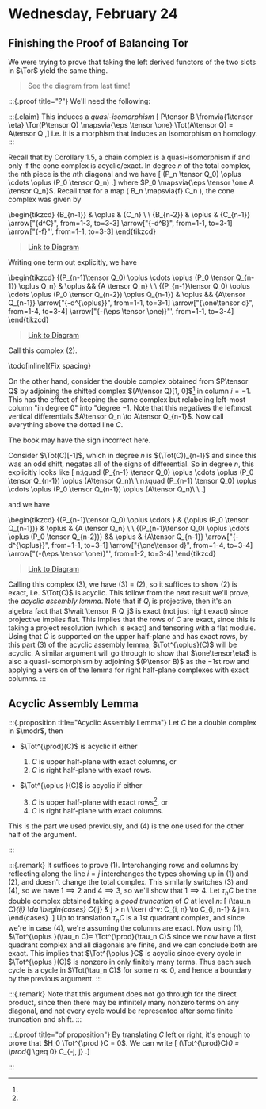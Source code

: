 # Wednesday, February 24

## Finishing the Proof of Balancing Tor

We were trying to prove that taking the left derived functors of the two slots in $\Tor$ yield the same thing.

> See the diagram from last time!

:::{.proof title="?"}
We'll need the following:

:::{.claim}
This induces a *quasi-isomorphism*
\[
P\tensor B \fromvia{1\tensor \eta} \Tor(P\tensor Q) \mapsvia{\eps \tensor \one} \Tot(A\tensor Q) = A\tensor Q
,\]
i.e. it is a morphism that induces an isomorphism on homology.
:::

Recall that by Corollary 1.5, a chain complex is a quasi-isomorphism if and only if the cone complex is acyclic/exact.
In degree $n$ of the total complex, the $n$th piece is the $n$th diagonal and we have
\[
(P_n \tensor Q_0)
\oplus \cdots \oplus 
(P_0 \tensor Q_n)
.\]
where $P_0 \mapsvia{\eps \tensor \one A \tensor Q_n}$.
Recall that for a map \( B_n \mapsvia{f} C_n \), the cone complex was given by

\begin{tikzcd}
	{B_{n-1}} & \oplus & {C_n} \\
	\\
	{B_{n-2}} & \oplus & {C_{n-1}}
	\arrow["{d^C}", from=1-3, to=3-3]
	\arrow["{-d^B}", from=1-1, to=3-1]
	\arrow["{-f}"', from=1-1, to=3-3]
\end{tikzcd}

> [Link to Diagram](https://q.uiver.app/?q=WzAsNixbMCwwLCJCX3tuLTF9Il0sWzAsMiwiQl97bi0yfSJdLFsyLDAsIkNfbiJdLFsyLDIsIkNfe24tMX0iXSxbMSwyLCJcXG9wbHVzIl0sWzEsMCwiXFxvcGx1cyJdLFsyLDMsImReQyJdLFswLDEsIi1kXkIiXSxbMCwzLCItZiIsMl1d)

Writing one term out explicitly, we have

\begin{tikzcd}
	{(P_{n-1}\tensor Q_0) \oplus \cdots \oplus (P_0 \tensor Q_{n-1}) \oplus Q_n} & \oplus && {A \tensor Q_n} \\
	\\
	{(P_{n-1}\tensor Q_0) \oplus \cdots \oplus (P_0 \tensor Q_{n-2}) \oplus Q_{n-1}} & \oplus && {A\tensor Q_{n-1}}
	\arrow["{-d^{\oplus}}", from=1-1, to=3-1]
	\arrow["{\one\tensor d}", from=1-4, to=3-4]
	\arrow["{-(\eps \tensor \one)}"', from=1-1, to=3-4]
\end{tikzcd}

> [Link to Diagram](https://q.uiver.app/?q=WzAsNixbMCwwLCIoUF97bi0xfVxcdGVuc29yIFFfMCkgXFxvcGx1cyBcXGNkb3RzIFxcb3BsdXMgKFBfMCBcXHRlbnNvciBRX3tuLTF9KSBcXG9wbHVzIFFfbiJdLFswLDIsIihQX3tuLTF9XFx0ZW5zb3IgUV8wKSBcXG9wbHVzIFxcY2RvdHMgXFxvcGx1cyAoUF8wIFxcdGVuc29yIFFfe24tMn0pIFxcb3BsdXMgUV97bi0xfSJdLFszLDAsIkEgXFx0ZW5zb3IgUV9uIl0sWzMsMiwiQVxcdGVuc29yIFFfe24tMX0iXSxbMSwwLCJcXG9wbHVzIl0sWzEsMiwiXFxvcGx1cyJdLFswLDEsIi1kXntcXG9wbHVzfSJdLFsyLDMsIlxcb25lXFx0ZW5zb3IgZCJdLFswLDMsIi0oXFxlcHMgXFx0ZW5zb3IgXFxvbmUpIiwyXV0=)

Call this complex (2).

\todo[inline]{Fix spacing}

On the other hand, consider the double complex obtained from $P\tensor Q$ by adjoining the shifted complex $(A\tensor Q)[1, 0]$[^mistake_in_sign] in column $i=-1$.
This has the effect of keeping the same complex but relabeling left-most column "in degree 0" into "degree $-1$.
Note that this negatives the leftmost vertical differentials $A\tensor Q_n \to A\tensor Q_{n-1}$.
Now call everything above the dotted line $C$.

[^mistake_in_sign]: 
The book may have the sign incorrect here.

Consider $\Tot(C)[-1]$, which in degree $n$ is $(\Tot(C))_{n-1}$ and since this was an odd shift, negates all of the signs of differential.
So in degree $n$, this explicitly looks like
\[
n:\quad (P_{n-1} \tensor Q_0) \oplus \cdots \oplus (P_0 \tensor Q_{n-1}) \oplus (A\tensor Q_n)\\ \\
n:\quad (P_{n-1} \tensor Q_0) \oplus \cdots \oplus (P_0 \tensor Q_{n-1}) \oplus (A\tensor Q_n)\\ \\
.\]

and we have

\begin{tikzcd}
	{(P_{n-1}\tensor Q_0) \oplus \cdots } & {\oplus (P_0 \tensor Q_{n-1})} & \oplus & {A \tensor Q_n} \\
	\\
	{(P_{n-1}\tensor Q_0) \oplus \cdots \oplus (P_0 \tensor Q_{n-2})} && \oplus & {A\tensor Q_{n-1}}
	\arrow["{-d^{\oplus}}", from=1-1, to=3-1]
	\arrow["{\one\tensor d}", from=1-4, to=3-4]
	\arrow["{-(\eps \tensor \one)}"', from=1-2, to=3-4]
\end{tikzcd}

> [Link to Diagram](https://q.uiver.app/?q=WzAsNyxbMCwwLCIoUF97bi0xfVxcdGVuc29yIFFfMCkgXFxvcGx1cyBcXGNkb3RzICJdLFswLDIsIihQX3tuLTF9XFx0ZW5zb3IgUV8wKSBcXG9wbHVzIFxcY2RvdHMgXFxvcGx1cyAoUF8wIFxcdGVuc29yIFFfe24tMn0pIl0sWzMsMCwiQSBcXHRlbnNvciBRX24iXSxbMywyLCJBXFx0ZW5zb3IgUV97bi0xfSJdLFsxLDAsIlxcb3BsdXMgKFBfMCBcXHRlbnNvciBRX3tuLTF9KSJdLFsyLDAsIlxcb3BsdXMiXSxbMiwyLCJcXG9wbHVzIl0sWzAsMSwiLWRee1xcb3BsdXN9Il0sWzIsMywiXFxvbmVcXHRlbnNvciBkIl0sWzQsMywiLShcXGVwcyBcXHRlbnNvciBcXG9uZSkiLDJdXQ==)


Calling this complex (3), we have (3) = (2), so it suffices to show (2) is exact, i.e. $\Tot(C)$ is acyclic.
This follow from the next result we'll prove, the *acyclic assembly lemma*.
Note that if $Q_j$ is projective, then it's an algebra fact that $\wait \tensor_R Q_j$ is exact (not just right exact) since projective implies flat.
This implies that the rows of $C$ are exact, since this is taking a project resolution (which is exact) and tensoring with a flat module.
Using that $C$ is supported on the upper half-plane and has exact rows, by this part (3) of the acyclic assembly lemma, $\Tot^{\oplus}(C)$ will be acyclic.
A similar argument will go through to show that $\one\tensor\eta$ is also a quasi-isomorphism by adjoining $(P\tensor B)$ as the $-1$st row and applying a version of the lemma for right half-plane complexes with exact columns.
:::

## Acyclic Assembly Lemma

:::{.proposition title="Acyclic Assembly Lemma"}
Let $C$ be a double complex in $\modr$, then

- $\Tot^{\prod}(C)$ is acyclic if either

  1. $C$ is upper half-plane with exact columns, or
  2. $C$ is right half-plane with exact rows.

- $\Tot^{\oplus }(C)$ is acyclic if either

  3. $C$ is upper half-plane with exact rows[^upper_half_acyclic_assembly_use], or
  4. $C$ is right half-plane with exact columns.
  

[^upper_half_acyclic_assembly_use]: 
This is the part we used previously, and (4) is the one used for the other half of the argument.

:::

:::{.remark}
It suffices to prove (1).
Interchanging rows and columns by reflecting along the line $i=j$ interchanges the types showing up in (1) and (2), and doesn't change the total complex.
This similarly switches (3) and (4), so we have $1\implies 2$ and $4\implies 3$, so we'll show that $1\implies 4$.
Let $\tau_n C$ be the double complex obtained taking a *good truncation* of $C$ at level $n$:
\[
(\tau_n C)_{ij} \da
\begin{cases}
C_{ij} &  j > n
\\
\ker( d^v: C_{i, n} \to C_{i, n-1} & j=n.
\end{cases}
.\]
Up to translation $\tau_n C$ is a 1st quadrant complex, and since we're in case (4), we're assuming the columns are exact.
Now using (1), $\Tot^{\oplus }(\tau_n C)= \Tot^{\prod}(\tau_n C)$ since we now have a first quadrant complex and all diagonals are finite, and we can conclude both are exact.
This implies that $\Tot^{\oplus }C$ is acyclic since every cycle in $\Tot^{\oplus }(C)$ is nonzero in only finitely many terms.
Thus each such cycle is a cycle in $\Tot(\tau_n C)$ for some $n\ll 0$, and hence a boundary by the previous argument.
:::


:::{.remark}
Note that this argument does not go through for the direct product, since then there may be infinitely many nonzero terms on any diagonal, and not every cycle would be represented after some finite truncation and shift.
:::


:::{.proof title="of proposition"}
By translating $C$ left or right, it's enough to prove that $H_0 \Tot^{\prod }C = 0$.
We can write
\[
(\Tot^{\prod}C)_0 = \prod_{j \geq 0} C_{-j, j}
.\]

:::





